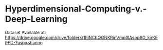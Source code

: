 # Hyperdimensional-Computing-v.-Deep-Learning

Dataset Available at: https://drive.google.com/drive/folders/1hINCbQONKRinVmp0lAsop6O_knKE9FD-?usp=sharing
